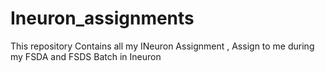 # Ineuron_assignments
This repository Contains all my INeuron Assignment , Assign to me during my FSDA and FSDS Batch in Ineuron
